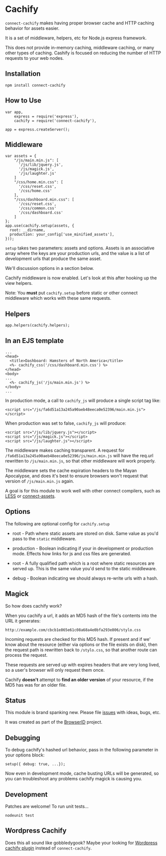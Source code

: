 # Cachify #
``connect-cachify`` makes having proper browser cache and HTTP caching
behavior for assets easier.

It is a set of middleware, helpers, etc for Node.js express framework.

This does not provide in-memory caching, middleware caching, or many other
types of caching. Cashify is focused on reducing the number of HTTP requests
to your web nodes.

## Installation ##

    npm install connect-cachify

## How to Use ##

    var app,
        express = require('express'),
        cachify = require('connect-cachify'),

    app = express.createServer();

## Middleware ##
    var assets = {
        "/js/main.min.js": [
          '/js/lib/jquery.js',
          '/js/magick.js',
          '/js/laughter.js'
        ]
        "/css/home.min.css": [
          '/css/reset.css',
          '/css/home.css'
        ],
        "/css/dashboard.min.css": [
          '/css/reset.css',
          '/css/common.css'
          '/css/dashboard.css'
        ]
    };
    app.use(cachify.setup(assets, {
      root: __dirname,
      production: your_config['use_minified_assets'],
    }));

``setup`` takes two parameters: assets and options. Assets is an associative
array where the keys are your production urls, and the value is a list of
development urls that produce the same asset.

We'll discussion options in a section below.

Cachify middleware is now enabled. Let's look at this after hooking up the view
helpers.

Note: You **must** put ``cachify.setup`` before static or other connect
middleware which works with these same requests.

## Helpers

    app.helpers(cachify.helpers);

## In an EJS template

    ...
    <head>
      <title>Dashboard: Hamsters of North America</title>
      <%- cachify_css('/css/dashboard.min.css') %>
    </head>
    <body>
    ...
      <%- cachify_js('/js/main.min.js') %>
    </body>
    ...

In production mode, a call to ``cachify_js`` will produce a single script tag
like:

    <script src="/js/fa6d51a13a245a90aeb48eeca0e52396/main.min.js"></script>

When production was set to false, ``cachify_js`` will produce:

    <script src="/js/lib/jquery.js"></script>
    <script src="/js/magick.js"></script>
    <script src="/js/laughter.js"></script>

The middleware makes caching transparent. A request for
``/fa6d51a13a245a90aeb48eeca0e52396/js/main.min.js`` will have the req.url
rewritten to ``/js/main.min.js``, so that other middleware will work properly.

The middleware sets the cache expiration headers to the Mayan Apocalypse, and
does it's best to ensure browsers won't request that version of
``/js/main.min.js`` again.

A goal is for this module to work well with other connect compilers, such as
[LESS](http://lesscss.org/) or
[connect-assets](https://github.com/TrevorBurnham/connect-assets).

## Options ##
The following are optional config for ``cachify.setup``

* root - Path where static assets are stored on disk. Same value as you'd pass
to the ``static`` middleware.

* production - Boolean indicating if your in development or production mode.
    Effects how links for js and css files are generated.

* root - A fully qualified path which is a root where static
    resources are served up. This is the same value you'd send to the
    static middleware.

* debug - Boolean indicating we should always re-write urls with a hash.

## Magick ##
So how does cachify work?

When you cachify a url, it adds an MD5 hash of the file's contents into the URL
it generates:

    http://example.com/cbcb1e865e61c08a68a4e0bfa293e806/stylo.css

Incoming requests are checked for this MD5 hash. If present and if we' know
about the resource (either via options or the file exists on disk), then the
request path is rewritten back to ``/stylo.css``, so that another route can
process the request.

These requests are served up with expires headers that are very long lived, so a user's browser will only request them once.

Cachify **doesn't** attempt to **find an older version** of your resource,
if the MD5 has was for an older file.

## Status ##

This module is brand spanking new. Please file
[issues](https://github.com/mozilla/connect-cachify/issues) with ideas, bugs,
etc.

It was created as part of the [BrowserID](https://github.com/mozilla/browserid)
project.

## Debugging ##
To debug cachify's hashed url behavior, pass in the following parameter in
your options block:

    setup({ debug: true, ...});

Now even in development mode, cache busting URLs will be generated, so you
can troubleshoot any problems cachify magick is causing you.

## Development ##

Patches are welcome! To run unit tests...

    nodeunit test

## Wordpress Cachify ##
Does this all sound like gobbledygook? Maybe your looking for [Wordpress cachify plugin](http://wordpress.org/extend/plugins/cachify/) instead of ``connect-cachify``.
